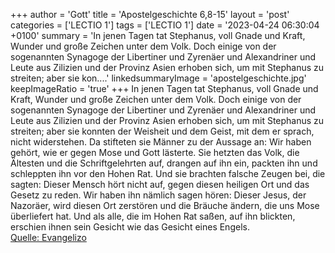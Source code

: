 +++
author = 'Gott'
title = 'Apostelgeschichte 6,8-15'
layout = 'post'
categories = ['LECTIO 1']
tags = ['LECTIO 1']
date = '2023-04-24 06:30:04 +0100'
summary = 'In jenen Tagen tat Stephanus, voll Gnade und Kraft, Wunder und große Zeichen unter dem Volk. Doch einige von der sogenannten Synagoge der Libertiner und Zyrenäer und Alexandriner und Leute aus Zilizien und der Provinz Asien erhoben sich, um mit Stephanus zu streiten; aber sie kon....'
linkedsummaryImage = 'apostelgeschichte.jpg'
keepImageRatio = 'true'
+++
In jenen Tagen tat Stephanus, voll Gnade und Kraft, Wunder und große Zeichen unter dem Volk.
Doch einige von der sogenannten Synagoge der Libertiner und Zyrenäer und Alexandriner und Leute aus Zilizien und der Provinz Asien erhoben sich, um mit Stephanus zu streiten;
aber sie konnten der Weisheit und dem Geist, mit dem er sprach, nicht widerstehen.<!--more-->
Da stifteten sie Männer zu der Aussage an: Wir haben gehört, wie er gegen Mose und Gott lästerte.
Sie hetzten das Volk, die Ältesten und die Schriftgelehrten auf, drangen auf ihn ein, packten ihn und schleppten ihn vor den Hohen Rat.
Und sie brachten falsche Zeugen bei, die sagten: Dieser Mensch hört nicht auf, gegen diesen heiligen Ort und das Gesetz zu reden.
Wir haben ihn nämlich sagen hören: Dieser Jesus, der Nazoräer, wird diesen Ort zerstören und die Bräuche ändern, die uns Mose überliefert hat.
Und als alle, die im Hohen Rat saßen, auf ihn blickten, erschien ihnen sein Gesicht wie das Gesicht eines Engels.<br> [Quelle: Evangelizo](https://evangeliumtagfuertag.org/DE/gospel)